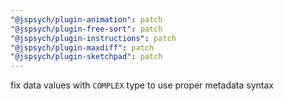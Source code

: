 ```yaml
---
"@jspsych/plugin-animation": patch
"@jspsych/plugin-free-sort": patch
"@jspsych/plugin-instructions": patch
"@jspsych/plugin-maxdiff": patch
"@jspsych/plugin-sketchpad": patch
---
```


fix data values with `COMPLEX` type to use proper metadata syntax
